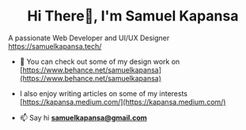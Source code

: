 <h1 align="center">Hi There👋, I'm Samuel Kapansa</h1>
A passionate Web Developer and UI/UX Designer <a href="https://samuelkapansa.netlify.app/">https://samuelkapansa.tech/</a>

- 📝  You can check out some of my design work on  [https://www.behance.net/samuelkapansa](https://www.behance.net/samuelkapansa)

- I also enjoy writing articles on some of my interests [https://kapansa.medium.com/](https://kapansa.medium.com/) 

- 📫  Say hi **samuelkapansa@gmail.com**

<!-- ![Top Langs](https://github-readme-stats.vercel.app/api/top-langs/?username=kapansa&theme=ayu-mirage&border_radius=3&layout=compact&langs_count=10) -->

